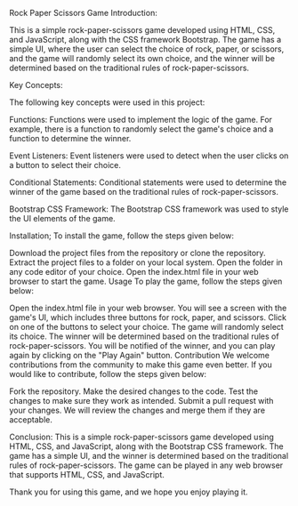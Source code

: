 Rock Paper Scissors Game
Introduction:


This is a simple rock-paper-scissors game developed using HTML, CSS, and JavaScript, along with the CSS framework Bootstrap. The game has a simple UI, where the user can select the choice of rock, paper, or scissors, and the game will randomly select its own choice, and the winner will be determined based on the traditional rules of rock-paper-scissors.

Key Concepts:

The following key concepts were used in this project:

Functions:
Functions were used to implement the logic of the game. For example, there is a function to randomly select the game's choice and a function to determine the winner.

Event Listeners:
Event listeners were used to detect when the user clicks on a button to select their choice.

Conditional Statements:
Conditional statements were used to determine the winner of the game based on the traditional rules of rock-paper-scissors.

Bootstrap CSS Framework:
The Bootstrap CSS framework was used to style the UI elements of the game.

Installation;
To install the game, follow the steps given below:

Download the project files from the repository or clone the repository.
Extract the project files to a folder on your local system.
Open the folder in any code editor of your choice.
Open the index.html file in your web browser to start the game.
Usage
To play the game, follow the steps given below:

Open the index.html file in your web browser.
You will see a screen with the game's UI, which includes three buttons for rock, paper, and scissors.
Click on one of the buttons to select your choice.
The game will randomly select its choice.
The winner will be determined based on the traditional rules of rock-paper-scissors.
You will be notified of the winner, and you can play again by clicking on the "Play Again" button.
Contribution
We welcome contributions from the community to make this game even better. If you would like to contribute, follow the steps given below:

Fork the repository.
Make the desired changes to the code.
Test the changes to make sure they work as intended.
Submit a pull request with your changes.
We will review the changes and merge them if they are acceptable.

Conclusion:
This is a simple rock-paper-scissors game developed using HTML, CSS, and JavaScript, along with the Bootstrap CSS framework. The game has a simple UI, and the winner is determined based on the traditional rules of rock-paper-scissors. The game can be played in any web browser that supports HTML, CSS, and JavaScript.

Thank you for using this game, and we hope you enjoy playing it.
